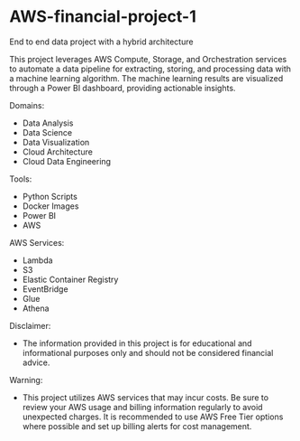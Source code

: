 # AWS-financial-project-1
End to end data project with a hybrid architecture

This project leverages AWS Compute, Storage, and Orchestration services to automate a data pipeline for extracting, storing, and processing data with a machine learning algorithm. The machine learning results are visualized through a Power BI dashboard, providing actionable insights.

Domains:
- Data Analysis
- Data Science
- Data Visualization
- Cloud Architecture
- Cloud Data Engineering

Tools:
- Python Scripts
- Docker Images
- Power BI
- AWS

AWS Services:
- Lambda
- S3
- Elastic Container Registry
- EventBridge
- Glue
- Athena


Disclaimer:
- The information provided in this project is for educational and informational purposes only and should not be considered financial advice.


Warning:
- This project utilizes AWS services that may incur costs. Be sure to review your AWS usage and billing information regularly to avoid unexpected charges. It is recommended to use AWS Free Tier options where possible and set up billing alerts for cost management.
